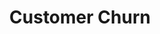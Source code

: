 ---
title: "Customer Churn"
chapter: true
weight: 3
description: We will start by setting up your AWS account to develop robot applications with AWS RoboMaker. 
---